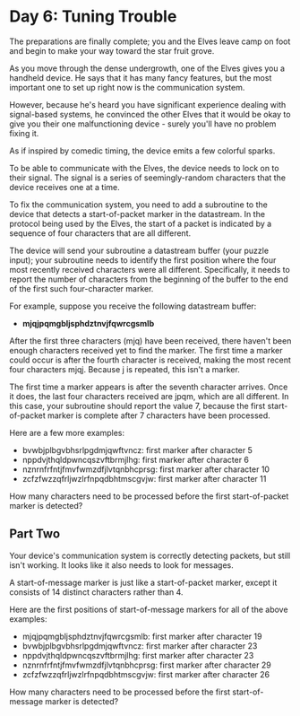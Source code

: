 # Day 6: Tuning Trouble

The preparations are finally complete; you and the Elves leave camp on foot and begin to make your way toward the star fruit grove.

As you move through the dense undergrowth, one of the Elves gives you a handheld device. He says that it has many fancy features, but the most important one to set up right now is the communication system.

However, because he's heard you have significant experience dealing with signal-based systems, he convinced the other Elves that it would be okay to give you their one malfunctioning device - surely you'll have no problem fixing it.

As if inspired by comedic timing, the device emits a few colorful sparks.

To be able to communicate with the Elves, the device needs to lock on to their signal. The signal is a series of seemingly-random characters that the device receives one at a time.

To fix the communication system, you need to add a subroutine to the device that detects a start-of-packet marker in the datastream. In the protocol being used by the Elves, the start of a packet is indicated by a sequence of four characters that are all different.

The device will send your subroutine a datastream buffer (your puzzle input); your subroutine needs to identify the first position where the four most recently received characters were all different. Specifically, it needs to report the number of characters from the beginning of the buffer to the end of the first such four-character marker.

For example, suppose you receive the following datastream buffer:

- **mjqjpqmgbljsphdztnvjfqwrcgsmlb**

After the first three characters (mjq) have been received, there haven't been enough characters received yet to find the marker. The first time a marker could occur is after the fourth character is received, making the most recent four characters mjqj. Because j is repeated, this isn't a marker.

The first time a marker appears is after the seventh character arrives. Once it does, the last four characters received are jpqm, which are all different. In this case, your subroutine should report the value 7, because the first start-of-packet marker is complete after 7 characters have been processed.

Here are a few more examples:

- bvwbjplbgvbhsrlpgdmjqwftvncz: first marker after character 5
- nppdvjthqldpwncqszvftbrmjlhg: first marker after character 6
- nznrnfrfntjfmvfwmzdfjlvtqnbhcprsg: first marker after character 10
- zcfzfwzzqfrljwzlrfnpqdbhtmscgvjw: first marker after character 11

How many characters need to be processed before the first start-of-packet marker is detected?

## Part Two

Your device's communication system is correctly detecting packets, but still isn't working. It looks like it also needs to look for messages.

A start-of-message marker is just like a start-of-packet marker, except it consists of 14 distinct characters rather than 4.

Here are the first positions of start-of-message markers for all of the above examples:

- mjqjpqmgbljsphdztnvjfqwrcgsmlb: first marker after character 19
- bvwbjplbgvbhsrlpgdmjqwftvncz: first marker after character 23
- nppdvjthqldpwncqszvftbrmjlhg: first marker after character 23
- nznrnfrfntjfmvfwmzdfjlvtqnbhcprsg: first marker after character 29
- zcfzfwzzqfrljwzlrfnpqdbhtmscgvjw: first marker after character 26

How many characters need to be processed before the first start-of-message marker is detected?
